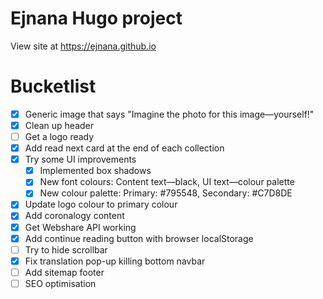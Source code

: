 # Ejnana Hugo project

View site at https://ejnana.github.io

# Bucketlist
- [x] Generic image that says "Imagine the photo for this image—yourself!"
- [x] Clean up header
- [ ] Get a logo ready
- [x] Add read next card at the end of each collection
- [x] Try some UI improvements
    - [x] Implemented box shadows
    - [x] New font colours: Content text—black, UI text—colour palette
    - [x] New colour palette: Primary: #795548, Secondary: #C7D8DE
- [x] Update logo colour to primary colour
- [x] Add coronalogy content
- [x] Get Webshare API working
- [x] Add continue reading button with browser localStorage
- [ ] Try to hide scrollbar
- [x] Fix translation pop-up killing bottom navbar
- [ ] Add sitemap footer
- [ ] SEO optimisation
